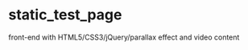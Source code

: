 # static_test_page
front-end with HTML5/CSS3/jQuery/parallax effect and video content


<link rel="stylesheet" href="https://maxcdn.bootstrapcdn.com/bootstrap/3.3.7/css/bootstrap.min.css">

